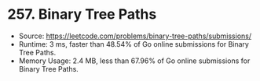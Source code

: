 # 257. Binary Tree Paths

- Source: https://leetcode.com/problems/binary-tree-paths/submissions/
- Runtime: 3 ms, faster than 48.54% of Go online submissions for Binary Tree Paths.
- Memory Usage: 2.4 MB, less than 67.96% of Go online submissions for Binary Tree Paths.